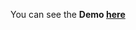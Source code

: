 You can see the **Demo [here](https://gizemnkorkmaz.github.io/javascript30/17%20-%20Sort%20Without%20Articles/index.html)**
